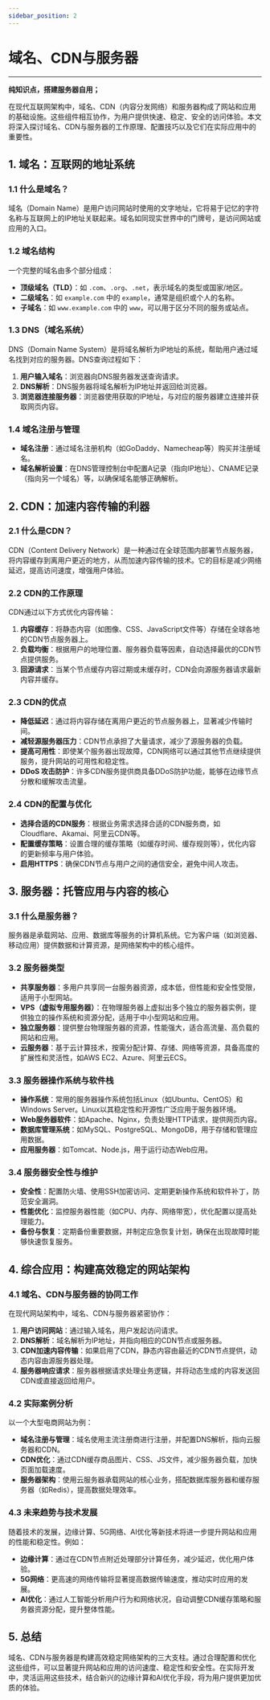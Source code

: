 ```yaml
---
sidebar_position: 2
---
```


# 域名、CDN与服务器

---
**纯知识点，搭建服务器自用；**

在现代互联网架构中，域名、CDN（内容分发网络）和服务器构成了网站和应用的基础设施。这些组件相互协作，为用户提供快速、稳定、安全的访问体验。本文将深入探讨域名、CDN与服务器的工作原理、配置技巧以及它们在实际应用中的重要性。

## 1. 域名：互联网的地址系统

### 1.1 什么是域名？
域名（Domain Name）是用户访问网站时使用的文字地址，它将易于记忆的字符名称与互联网上的IP地址关联起来。域名如同现实世界中的门牌号，是访问网站或应用的入口。

### 1.2 域名结构
一个完整的域名由多个部分组成：
- **顶级域名（TLD）**：如 `.com`、`.org`、`.net`，表示域名的类型或国家/地区。
- **二级域名**：如 `example.com` 中的 `example`，通常是组织或个人的名称。
- **子域名**：如 `www.example.com` 中的 `www`，可以用于区分不同的服务或站点。

### 1.3 DNS（域名系统）
DNS（Domain Name System）是将域名解析为IP地址的系统，帮助用户通过域名找到对应的服务器。DNS查询过程如下：
1. **用户输入域名**：浏览器向DNS服务器发送查询请求。
2. **DNS解析**：DNS服务器将域名解析为IP地址并返回给浏览器。
3. **浏览器连接服务器**：浏览器使用获取的IP地址，与对应的服务器建立连接并获取网页内容。

### 1.4 域名注册与管理
- **域名注册**：通过域名注册机构（如GoDaddy、Namecheap等）购买并注册域名。
- **域名解析设置**：在DNS管理控制台中配置A记录（指向IP地址）、CNAME记录（指向另一个域名）等，以确保域名能够正确解析。

## 2. CDN：加速内容传输的利器

### 2.1 什么是CDN？
CDN（Content Delivery Network）是一种通过在全球范围内部署节点服务器，将内容缓存到离用户更近的地方，从而加速内容传输的技术。它的目标是减少网络延迟，提高访问速度，增强用户体验。

### 2.2 CDN的工作原理
CDN通过以下方式优化内容传输：
1. **内容缓存**：将静态内容（如图像、CSS、JavaScript文件等）存储在全球各地的CDN节点服务器上。
2. **负载均衡**：根据用户的地理位置、服务器负载等因素，自动选择最优的CDN节点提供服务。
3. **回源请求**：当某个节点缓存内容过期或未缓存时，CDN会向源服务器请求最新内容并缓存。

### 2.3 CDN的优点
- **降低延迟**：通过将内容存储在离用户更近的节点服务器上，显著减少传输时间。
- **减轻源服务器压力**：CDN节点承担了大量请求，减少了源服务器的负载。
- **提高可用性**：即使某个服务器出现故障，CDN网络可以通过其他节点继续提供服务，提升网站的可用性和稳定性。
- **DDoS 攻击防护**：许多CDN服务提供商具备DDoS防护功能，能够在边缘节点分散和缓解攻击流量。

### 2.4 CDN的配置与优化
- **选择合适的CDN服务**：根据业务需求选择合适的CDN服务商，如Cloudflare、Akamai、阿里云CDN等。
- **配置缓存策略**：设置合理的缓存策略（如缓存时间、缓存规则等），优化内容的更新频率与用户体验。
- **启用HTTPS**：确保CDN节点与用户之间的通信安全，避免中间人攻击。

## 3. 服务器：托管应用与内容的核心

### 3.1 什么是服务器？
服务器是承载网站、应用、数据库等服务的计算机系统。它为客户端（如浏览器、移动应用）提供数据和计算资源，是网络架构中的核心组件。

### 3.2 服务器类型
- **共享服务器**：多用户共享同一台服务器资源，成本低，但性能和安全性受限，适用于小型网站。
- **VPS（虚拟专用服务器）**：在物理服务器上虚拟出多个独立的服务器实例，提供独立的操作系统和资源分配，适用于中小型网站和应用。
- **独立服务器**：提供整台物理服务器的资源，性能强大，适合高流量、高负载的网站和应用。
- **云服务器**：基于云计算技术，按需分配计算、存储、网络等资源，具备高度的扩展性和灵活性，如AWS EC2、Azure、阿里云ECS。

### 3.3 服务器操作系统与软件栈
- **操作系统**：常用的服务器操作系统包括Linux（如Ubuntu、CentOS）和Windows Server。Linux以其稳定性和开源性广泛应用于服务器环境。
- **Web服务器软件**：如Apache、Nginx，负责处理HTTP请求，提供网页内容。
- **数据库管理系统**：如MySQL、PostgreSQL、MongoDB，用于存储和管理应用数据。
- **应用服务器**：如Tomcat、Node.js，用于运行动态Web应用。

### 3.4 服务器安全性与维护
- **安全性**：配置防火墙、使用SSH加密访问、定期更新操作系统和软件补丁，防范安全漏洞。
- **性能优化**：监控服务器性能（如CPU、内存、网络带宽），优化配置以提高处理能力。
- **备份与恢复**：定期备份重要数据，并制定应急恢复计划，确保在出现故障时能够快速恢复服务。

## 4. 综合应用：构建高效稳定的网站架构

### 4.1 域名、CDN与服务器的协同工作
在现代网站架构中，域名、CDN与服务器紧密协作：
1. **用户访问网站**：通过输入域名，用户发起访问请求。
2. **DNS解析**：域名解析为IP地址，并指向相应的CDN节点或服务器。
3. **CDN加速内容传输**：如果启用了CDN，静态内容由最近的CDN节点提供，动态内容由源服务器处理。
4. **服务器响应请求**：服务器根据请求处理业务逻辑，并将动态生成的内容发送回CDN或直接返回给用户。

### 4.2 实际案例分析
以一个大型电商网站为例：
- **域名注册与管理**：域名使用主流注册商进行注册，并配置DNS解析，指向云服务器和CDN。
- **CDN优化**：通过CDN缓存商品图片、CSS、JS文件，减少服务器负载，加快页面加载速度。
- **服务器架构**：使用云服务器承载网站的核心业务，搭配数据库服务器和缓存服务器（如Redis），提高数据处理效率。

### 4.3 未来趋势与技术发展
随着技术的发展，边缘计算、5G网络、AI优化等新技术将进一步提升网站和应用的性能和稳定性。例如：
- **边缘计算**：通过在CDN节点附近处理部分计算任务，减少延迟，优化用户体验。
- **5G网络**：更高速的网络传输将显著提高数据传输速度，推动实时应用的发展。
- **AI优化**：通过人工智能分析用户行为和网络状况，自动调整CDN缓存策略和服务器资源分配，提升整体性能。

## 5. 总结

域名、CDN与服务器是构建高效稳定网络架构的三大支柱。通过合理配置和优化这些组件，可以显著提升网站和应用的访问速度、稳定性和安全性。在实际开发中，灵活运用这些技术，结合新兴的边缘计算和AI优化手段，将为用户提供更加优质的体验。
